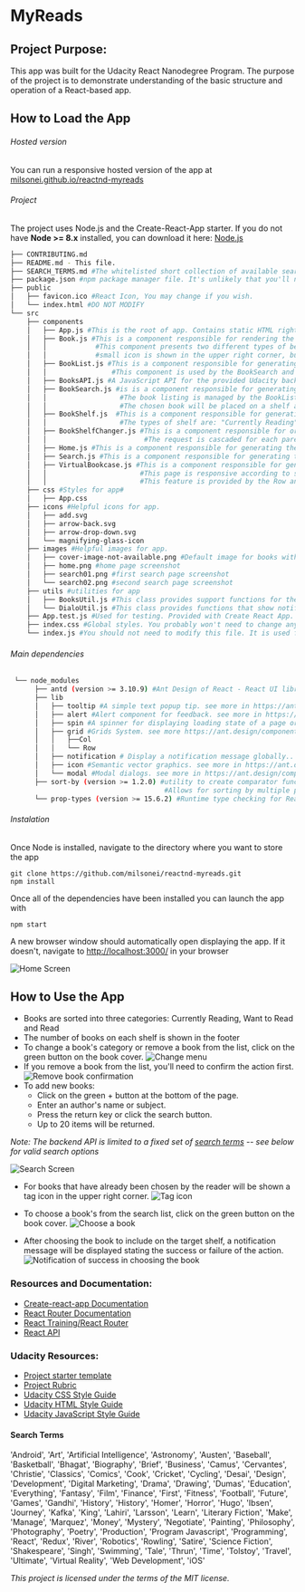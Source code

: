 # MyReads
## Project Purpose:

This app was built for the Udacity React Nanodegree Program. The purpose of the project is to demonstrate understanding of the basic structure and operation of a React-based app.

## How to Load the App
###### Hosted version

You can run a responsive hosted version of the app at [milsonei.github.io/reactnd-myreads](https://milsonei.github.io/reactnd-myreads)

###### Project
The project uses Node.js and the Create-React-App starter. If you do not have **Node >= 8.x** installed, you can download it here: [Node.js](https://nodejs.org/en/)

```bash
├── CONTRIBUTING.md
├── README.md - This file.
├── SEARCH_TERMS.md #The whitelisted short collection of available search terms for you to use with your app.
├── package.json #npm package manager file. It's unlikely that you'll need to modify this.
├── public
│   ├── favicon.ico #React Icon, You may change if you wish.
│   └── index.html #DO NOT MODIFY
└── src
    ├── components
    │   ├── App.js #This is the root of app. Contains static HTML right now.#
    │   ├── Book.js #This is a component responsible for rendering the cover page of the book and other information such as title, authors and cover.
    │   │            #This component presents two different types of behaviors. In the search screen result, if the book is already included in the user's shelf, 
    │   │            #small icon is shown in the upper right corner, but in home, this icon is hidden.
    │   ├── BookList.js #This is a component responsible for generating a book listing, thus rendering a collection based on the component Book.
    │   │                #This component is used by the BookSearch and BookShelf components.#
    │   ├── BooksAPI.js #A JavaScript API for the provided Udacity backend. Instructions for the methods are below.
    │   ├── BookSearch.js #is is a component responsible for generating a book listing based on the response sent by the BooksAPI javascript API.
    │   │                  #The book listing is managed by the BookList component.
    │   │                  #The chosen book will be placed on a shelf after the reader's action.
    │   ├── BookShelf.js  #This is a component responsible for generating a classified listing of books according to the type of shelf. 
    │   │                  #The types of shelf are: "Currently Reading", "Want to Read" and "Read".
    │   ├── BookShelfChanger.js #This is a component responsible for orchestrating the change of a particular book to another shelf, as well as permanently removing it from the reader's shelves.
    │   │                        #The request is cascaded for each parent component, until finally it is sent remotely by the responsible API.
    │   ├── Home.js #This is a component responsible for generating the home page of the application. It renders the VirtualBookcase component.
    │   ├── Search.js #This is a component responsible for generating the application's search page. It renders the BookSearch component.
    │   ├── VirtualBookcase.js #This is a component responsible for generating the reader's book page. 
    │   │                       #This page is responsive according to screen size, and for screens larger than 796px, the shelves are arranged in columns and on smaller screens, they are arranged in lines. 
    │   │                       #This feature is provided by the Row and Col components of the ANTD library.
    ├── css #Styles for app#
    │   ├── App.css
    ├── icons #Helpful icons for app.
    │   ├── add.svg
    │   ├── arrow-back.svg
    │   ├── arrow-drop-down.svg
    │   └── magnifying-glass-icon
    ├── images #Helpful images for app. 
    │   ├── cover-image-not-available.png #Default image for books without cover
    │   ├── home.png #home page screenshot
    │   ├── search01.png #first search page screenshot
    │   └── search02.png #second search page screenshot
    ├── utils #utilities for app
    │   ├── BooksUtil.js #This class provides support functions for the entire application
    │   └── DialoUtil.js #This class provides functions that show notifications and dialogs from the ANTD library
    ├── App.test.js #Used for testing. Provided with Create React App.
    ├── index.css #Global styles. You probably won't need to change anything here.
    └── index.js #You should not need to modify this file. It is used for DOM rendering only.
```

###### Main dependencies
```bash
 └── node_modules
      ├── antd (version >= 3.10.9) #Ant Design of React - React UI library antd that contains a set of high quality components and demos for building rich, interactive user interfaces. See more in https://ant.design/docs/react/introduce#Installation
      ├── lib
      │   ├── tooltip #A simple text popup tip. see more in https://ant.design/components/tooltip/
      │   ├── alert #Alert component for feedback. see more in https://ant.design/components/alert/
      │   ├── spin #A spinner for displaying loading state of a page or a section. see more in https://ant.design/components/spin/
      │   ├── grid #Grids System. see more https://ant.design/components/grid/
      │   │   ├──Col
      │   │   └── Row 
      │   ├── notification # Display a notification message globally.. see more in https://ant.design/components/notification/
      │   ├── icon #Semantic vector graphics. see more in https://ant.design/components/icon/
      │   └── modal #Modal dialogs. see more in https://ant.design/components/modal/
      ├── sort-by (version >= 1.2.0) #utility to create comparator functions for the native Array.sort() in both node and the browser.
                                      #Allows for sorting by multiple properties. see more in https://www.npmjs.com/package/sort-by
      └── prop-types (version >= 15.6.2) #Runtime type checking for React props and similar objects. see more in https://www.npmjs.com/package/prop-types
```
###### Instalation
Once Node is installed, navigate to the directory where you want to store the app

```
git clone https://github.com/milsonei/reactnd-myreads.git
npm install
```

Once all of the dependencies have been installed you can launch the app with

```
npm start
```

A new browser window should automatically open displaying the app. If it doesn't, navigate to [http://localhost:3000/](http://localhost:3000/) in your browser

![Home Screen](src/images/screenshots/home.jpg "home screen")

## How to Use the App

- Books are sorted into three categories: Currently Reading, Want to Read and Read
- The number of books on each shelf is shown in the footer
- To change a book's category or remove a book from the list, click on the green button on the book cover. 
  ![Change menu](src/images/screenshots/change-shelf.jpg "change")
- If you remove a book from the list, you'll need to confirm the action first.
  ![Remove book confirmation](src/images/screenshots/remove-confirmation-dialog.jpg "remove")
- To add new books: 
  - Click on the green + button at the bottom of the page.
  - Enter an author's name or subject.
  - Press the return key or click the search button. 
  - Up to 20 items will be returned.

_Note: The backend API is limited to a fixed set of [search terms](#search-terms) -- see below for valid search options_

![Search Screen](src/images/screenshots/search-book-result.jpg "search")

- For books that have already been chosen by the reader will be shown a tag icon in the upper right corner.
![Tag icon](src/images/screenshots/book-in-shelf.jpg "selected book")

- To choose a book's from the search list, click on the green button on the book cover. 
![Choose a book](src/images/screenshots/choosing-book.jpg "choose a book")

- After choosing the book to include on the target shelf, a notification message will be displayed stating the success or failure of the action.
![Notification of success in choosing the book](src/images/screenshots/notification.jpg "notification")

### Resources and Documentation:

- [Create-react-app Documentation](https://github.com/facebookincubator/create-react-app)
- [React Router Documentation](http://knowbody.github.io/react-router-docs/)
- [React Training/React Router](https://reacttraining.com/react-router/web/api/BrowserRouter)
- [React API](https://facebook.github.io/react/docs/react-api.html)

### Udacity Resources:

- [Project starter template](https://github.com/udacity/reactnd-project-myreads-starter)
- [Project Rubric](https://review.udacity.com/#!/rubrics/918/view)
- [Udacity CSS Style Guide](http://udacity.github.io/frontend-nanodegree-styleguide/css.html)
- [Udacity HTML Style Guide](http://udacity.github.io/frontend-nanodegree-styleguide/index.html)
- [Udacity JavaScript Style Guide](http://udacity.github.io/frontend-nanodegree-styleguide/javascript.html)

#### Search Terms

'Android', 'Art', 'Artificial Intelligence', 'Astronomy', 'Austen', 'Baseball', 'Basketball', 'Bhagat', 'Biography', 'Brief', 'Business', 'Camus', 'Cervantes', 'Christie', 'Classics', 'Comics', 'Cook', 'Cricket', 'Cycling', 'Desai', 'Design', 'Development', 'Digital Marketing', 'Drama', 'Drawing', 'Dumas', 'Education', 'Everything', 'Fantasy', 'Film', 'Finance', 'First', 'Fitness', 'Football', 'Future', 'Games', 'Gandhi', 'History', 'History', 'Homer', 'Horror', 'Hugo', 'Ibsen', 'Journey', 'Kafka', 'King', 'Lahiri', 'Larsson', 'Learn', 'Literary Fiction', 'Make', 'Manage', 'Marquez', 'Money', 'Mystery', 'Negotiate', 'Painting', 'Philosophy', 'Photography', 'Poetry', 'Production', 'Program Javascript', 'Programming', 'React', 'Redux', 'River', 'Robotics', 'Rowling', 'Satire', 'Science Fiction', 'Shakespeare', 'Singh', 'Swimming', 'Tale', 'Thrun', 'Time', 'Tolstoy', 'Travel', 'Ultimate', 'Virtual Reality', 'Web Development', 'iOS'

_This project is licensed under the terms of the MIT license._
